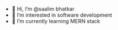 - 👋 Hi, I’m @saalim bhatkar
- 👀 I’m interested in software development
- 🌱 I’m currently learning MERN stack



<!---
saalim8291/saalim8291 is a ✨ special ✨ repository because its `README.md` (this file) appears on your GitHub profile.
You can click the Preview link to take a look at your changes.
--->
